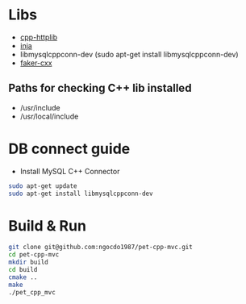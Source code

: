 # Libs
- [cpp-httplib](https://github.com/yhirose/cpp-httplib)
- [inja](https://github.com/pantor/inja)
- libmysqlcppconn-dev (sudo apt-get install libmysqlcppconn-dev)
- [faker-cxx](https://github.com/cieslarmichal/faker-cxx)
## Paths for checking C++ lib installed
- /usr/include
- /usr/local/include
# DB connect guide
- Install MySQL C++ Connector
```bash
sudo apt-get update
sudo apt-get install libmysqlcppconn-dev
```
# Build & Run
```bash
git clone git@github.com:ngocdo1987/pet-cpp-mvc.git
cd pet-cpp-mvc
mkdir build
cd build
cmake ..
make
./pet_cpp_mvc
```